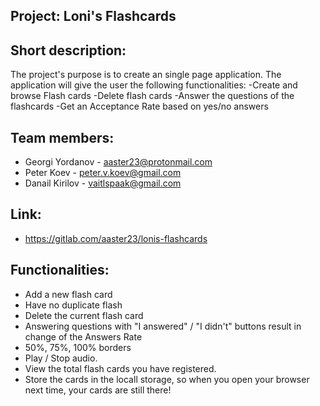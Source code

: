 ## Project: Loni's Flashcards

## Short description:

The project's purpose is to create an single page application. The application will give the user the following functionalities:
-Create and browse Flash cards
-Delete flash cards
-Answer the questions of the flashcards
-Get an Acceptance Rate based on yes/no answers

## Team members:

* Georgi Yordanov - aaster23@protonmail.com
* Peter Koev - peter.v.koev@gmail.com
* Danail Kirilov - vaitlspaak@gmail.com

## Link:
* https://gitlab.com/aaster23/lonis-flashcards


## Functionalities:
- Add a new flash card
- Have no duplicate flash 
- Delete the current flash card
- Answering questions with "I answered" / "I didn't" buttons result in change of the Answers Rate
- 50%, 75%, 100% borders
- Play / Stop audio.
- View the total flash cards you have registered.
- Store the cards in the locall storage, so when you open your browser next time, your cards are still there!
